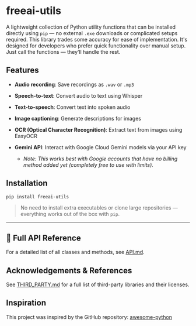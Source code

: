 # freeai-utils

A lightweight collection of Python utility functions that can be installed directly using `pip` — no external `.exe` downloads or complicated setups required. This library trades some accuracy for ease of implementation. It's designed for developers who prefer quick functionality over manual setup. Just call the functions — they’ll handle the rest.

## Features

* **Audio recording**: Save recordings as `.wav` or `.mp3`
* **Speech-to-text**: Convert audio to text using Whisper
* **Text-to-speech**: Convert text into spoken audio
* **Image captioning**: Generate descriptions for images
* **OCR (Optical Character Recognition)**: Extract text from images using EasyOCR
* **Gemini API**: Interact with Google Cloud Gemini models via your API key

  * *Note: This works best with Google accounts that have no billing method added yet (completely free to use with limits).*

## Installation

```bash
pip install freeai-utils
```

> No need to install extra executables or clone large repositories — everything works out of the box with `pip`.

---

## 📖 Full API Reference

For a detailed list of all classes and methods, see [API.md](./API.md).

## Acknowledgements & References

See [THIRD_PARTY.md](./THIRD_PARTY.md) for a full list of third-party libraries and their licenses.

## Inspiration

This project was inspired by the GitHub repository:
[awesome-python](https://github.com/vinta/awesome-python)
